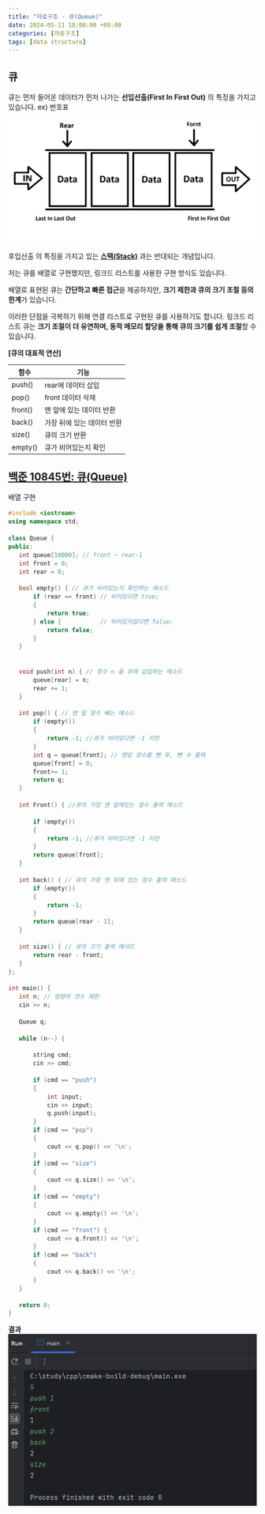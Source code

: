```yaml
---
title: "자료구조 - 큐(Queue)"
date: 2024-05-11 18:00:00 +09:00
categories: [자료구조]
tags: [data structure]
---
```


## **큐**  

큐는 먼저 들어온 데이터가 먼저 나가는 **선입선출(First In First Out)** 의 특징을 가지고 있습니다. ex) 번호표

<img src="/assets/img/Queue.png" alt="Queue structure image">

후입선출 의 특징을 가지고 있는 **[스택(Stack)](https://pwk0131.github.io/posts/%EC%9E%90%EB%A3%8C%EA%B5%AC%EC%A1%B0Stack/)** 과는 반대되는 개념입니다.

저는 큐를 배열로 구현했지만, 링크드 리스트를 사용한 구현 방식도 있습니다.

배열로 표현된 큐는 **간단하고 빠른 접근**을 제공하지만, **크기 제한과 큐의 크기 조절 등의 한계**가 있습니다.  

이러한 단점을 극복하기 위해 연결 리스트로 구현된 큐를 사용하기도 합니다. 링크드 리스트 큐는 **크기 조절이 더 유연하며, 동적 메모리 할당을 통해 큐의 크기를 쉽게 조절**할 수 있습니다. 


**[큐의 대표적 연산]**  

| 함수  | 기능 |
| ------------- | ------------- |
| push()  | rear에 데이터 삽입|
| pop() |  front 데이터 삭제 |
| front() | 맨 앞에 있는 데이터 반환 |
| back()   | 가장 뒤에 있는 데이터 반환 |  
| size()   | 큐의 크기 반환 |
| empty()   | 큐가 비어있는지 확인 |

## [백준 10845번: 큐(Queue)](https://www.acmicpc.net/problem/10845)
 배열 구현
 ``` c++
#include <iostream>
using namespace std;

class Queue {
public:
    int queue[10000]; // front ~ rear-1 
    int front = 0;  
    int rear = 0;

    bool empty() { // 큐가 비어있는지 확인하는 메소드
        if (rear == front) // 비어있다면 true;
        {
            return true;
        } else {           // 비어있지않다면 false;
            return false;
        }
    }   


    void push(int n) { // 정수 n 을 큐에 삽입하는 메소드
        queue[rear] = n;
        rear += 1;
    }

    int pop() { // 맨 앞 정수 빼는 메소드
        if (empty())
        {
            return -1; //큐가 비어있다면 -1 리턴
        }
        int q = queue[front]; // 맨앞 정수를 뺀 후, 뺀 수 출력
        queue[front] = 0;
        front+= 1;
        return q;
    }

    int Front() { //큐의 가장 맨 앞에있는 정수 출력 메소드

        if (empty())
        {
            return -1; //큐가 비어있다면 -1 리턴
        }
        return queue[front];
    }

    int back() { // 큐의 가장 맨 뒤에 있는 정수 출력 메소드
        if (empty())
        {
            return -1;
        }
        return queue[rear - 1];
    }

    int size() { // 큐의 크기 출력 메서드
        return rear - front;
    }
};

int main() {
    int n; // 명령어 갯수 제한 
    cin >> n;

    Queue q;

    while (n--) { 

        string cmd;
        cin >> cmd;

        if (cmd == "push")
        {
            int input;
            cin >> input;
            q.push(input);
        }
        if (cmd == "pop")
        {
            cout << q.pop() << '\n';
        }
        if (cmd == "size")
        {
            cout << q.size() << '\n';
        }
        if (cmd == "empty")
        {
            cout << q.empty() << '\n';
        }
        if (cmd == "front") {
            cout << q.front() << '\n';
        }
        if (cmd == "back")
        {
            cout << q.back() << '\n';
        }
    }

    return 0;
}

```
**결과**
<img src = "assets\img\StackResult.png"> 

